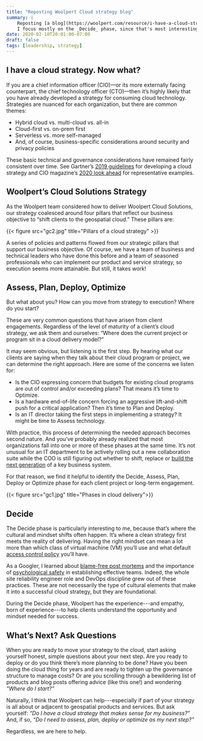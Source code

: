 ```yaml
---
title: "Reposting Woolpert Cloud strategy blog"
summary: |
    Reposting [a blog](https://woolpert.com/resource/i-have-a-cloud-strategy-now-what/) I wrote for [Woolpert](https://www.woolpert.com) on how to proceed with a cloud strategy.
    I focus mostly on the _Decide_ phase, since that's most interesting to me personally, and I think it's also the part where a lack of recognition of an appropriate mindset gets people in a pickle.
date: 2020-02-10T20:01:00-07:00
draft: false
tags: [leadership, strategy]
---
```


## I have a cloud strategy. Now what?

If you are a chief information officer (CIO)—or its more externally facing counterpart, the chief technology officer (CTO)—then it’s highly likely that you have already developed a strategy for consuming cloud technology. Strategies are nuanced for each organization, but there are common themes:

- Hybrid cloud vs. multi-cloud vs. all-in
- Cloud-first vs. on-prem first
- Serverless vs. more self-managed
- And, of course, business-specific considerations around security and privacy policies

These basic technical and governance considerations have remained fairly consistent over time.
See Gartner’s [2019 guidelines](https://www.gartner.com/smarterwithgartner/6-steps-for-planning-a-cloud-strategy/) for developing a cloud strategy and CIO magazine’s [2020 look ahead](https://www.cio.com/article/3137946/6-trends-that-will-shape-cloud-computing-in-2017) for representative examples.

## Woolpert’s Cloud Solutions Strategy

As the Woolpert team considered how to deliver Woolpert Cloud Solutions, our strategy coalesced around four pillars that reflect our business objective to “shift clients to the geospatial cloud.”  These pillars are:

{{< figure src="gc2.jpg" title="Pillars of a cloud strategy" >}}

A series of policies and patterns flowed from our strategic pillars that support our business objective.
Of course, we have a team of business and technical leaders who have done this before and a team of seasoned professionals who can implement our product and service strategy, so execution seems more attainable.
But still, it takes work!

## Assess, Plan, Deploy, Optimize

But what about you? How can you move from strategy to execution? Where do you start?

These are very common questions that have arisen from client engagements.
Regardless of the level of maturity of a client’s cloud strategy, we ask them and ourselves: “Where does the current project or program sit in a cloud delivery model?”

It may seem obvious, but listening is the first step.
By hearing what our clients are saying when they talk about their cloud program or project, we can determine the right approach.
Here are some of the concerns we listen for:

- Is the CIO expressing concern that budgets for existing cloud programs are out of control and/or exceeding plans? That means it’s time to Optimize.
- Is a hardware end-of-life concern forcing an aggressive lift-and-shift push for a critical application? Then it’s time to Plan and Deploy.
- Is an IT director taking the first steps in implementing a strategy? It might be time to Assess technology.

With practice, this process of determining the needed approach becomes second nature.
And you’ve probably already realized that most organizations fall into one or more of these phases at the same time.
It’s not unusual for an IT department to be actively rolling out a new collaboration suite while the COO is still figuring out whether to shift, replace or [build the next generation](https://woolpert.com/resource/deliver-on-your-cloud-initiatives-with-containers-and-kubernetes/) of a key business system.

For that reason, we find it helpful to identify the Decide, Assess, Plan, Deploy or Optimize phase for each client project or long-term engagement.

{{< figure src="gc1.jpg" title="Phases in cloud delivery">}}

## Decide

The Decide phase is particularly interesting to me, because that’s where the cultural and mindset shifts often happen.
It’s where a clean strategy first meets the reality of delivering.
Having the right mindset can mean a lot more than which class of virtual machine (VM) you’ll use and what default [access control policy](https://woolpert.com/resource/lock-it-up-protecting-your-cloud-network/) you’ll have.

As a Googler, I learned about [blame-free post mortems](https://cloud.google.com/blog/products/gcp/fearless-shared-postmortems-cre-life-lessons) and the importance of [psychological safety](https://rework.withgoogle.com/guides/understanding-team-effectiveness/steps/identify-dynamics-of-effective-teams/) in establishing effective teams.
Indeed, the whole site reliability engineer role and DevOps discipline grew out of these practices.
These are not necessarily the type of cultural elements that make it into a successful cloud strategy, but they are foundational.

During the Decide phase, Woolpert has the experience---and empathy, born of experience---to help clients understand the opportunity and mindset needed for success.

## What’s Next? Ask Questions

When you are ready to move your strategy to the cloud, start asking yourself honest, simple questions about your next step.
Are you ready to deploy or do you think there’s more planning to be done?
Have you been doing the cloud thing for years and are ready to tighten up the governance structure to manage costs?
Or are you scrolling through a bewildering list of products and blog posts offering advice (like this one!) and wondering _“Where do I start?”_

Naturally, I think that Woolpert can help---especially if part of your strategy is all about or adjacent to geospatial products and services.
But ask yourself: _“Do I have a cloud strategy that makes sense for my business?”_
And, if so, _“Do I need to assess, plan, deploy or optimize as my next step?”_

Regardless, we are here to help.
